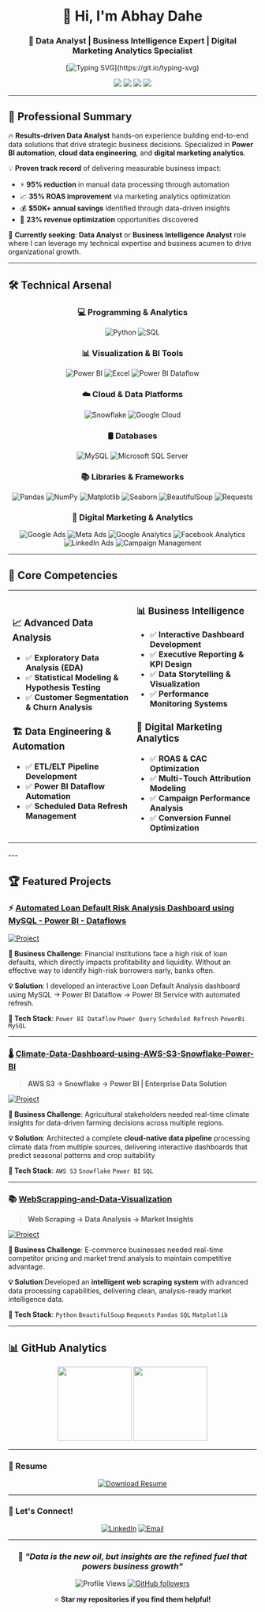 <div align="center">

# 👋 Hi, I'm **Abhay Dahe**
### 🚀 **Data Analyst | Business Intelligence Expert | Digital Marketing Analytics Specialist**

[![Typing SVG](https://readme-typing-svg.herokuapp.com?font=Fira+Code&weight=600&size=28&pause=1000&color=FF6B35&center=true&vCenter=true&width=800&lines=Transforming+Raw+Data+Into+Strategic+Insights;AWS-S3+%7C+Power+BI+%7C+Python+%7C+SQL+Expert;Building+Enterprise-Grade+Data+Solutions;Ready+to+Drive+Your+Business+Growth!)](https://git.io/typing-svg)

<img src="https://img.shields.io/badge/🎓_B.Tech-Computer%20Engineering-blue?style=for-the-badge"/>
<img src="https://img.shields.io/badge/📍_Location-Pune%2C%20Maharashtra-green?style=for-the-badge"/>
<img src="https://img.shields.io/badge/💼_Open_to-Full--time%20Opportunities-red?style=for-the-badge"/>
<img src="https://img.shields.io/badge/🎯_Focus-Data%20Analytics%20%26%20BI-orange?style=for-the-badge"/>

</div>

---

## 🎯 **Professional Summary**

🔥 **Results-driven Data Analyst**  hands-on experience building end-to-end data solutions that drive strategic business decisions. Specialized in **Power BI automation**, **cloud data engineering**, and **digital marketing analytics**.

💡 **Proven track record** of delivering measurable business impact:
- ⚡ **95% reduction** in manual data processing through automation
- 📈 **35% ROAS improvement** via marketing analytics optimization  
- 💰 **$50K+ annual savings** identified through data-driven insights
- 🚀 **23% revenue optimization** opportunities discovered

🎯 **Currently seeking**: **Data Analyst** or **Business Intelligence Analyst** role where I can leverage my technical expertise and business acumen to drive organizational growth.

---


## 🛠️ Technical Arsenal

<div align="center">

### 💻 Programming & Analytics
![Python](https://img.shields.io/badge/Python-3776AB?style=for-the-badge&logo=python&logoColor=white)
![SQL](https://img.shields.io/badge/SQL-4479A1?style=for-the-badge&logo=postgresql&logoColor=white)

### 📊 Visualization & BI Tools
![Power BI](https://img.shields.io/badge/Power_BI-F2C811?style=for-the-badge&logo=powerbi&logoColor=black)
![Excel](https://img.shields.io/badge/Microsoft_Excel-217346?style=for-the-badge&logo=microsoft-excel&logoColor=white)
![Power BI Dataflow](https://img.shields.io/badge/Power_BI_Dataflow-F2C811?style=for-the-badge&logo=powerbi&logoColor=black)

### ☁️ Cloud & Data Platforms
![Snowflake](https://img.shields.io/badge/Snowflake-29B5E8?style=for-the-badge&logo=snowflake&logoColor=white)
![Google Cloud](https://img.shields.io/badge/Google_Cloud-4285F4?style=for-the-badge&logo=google-cloud&logoColor=white)

### 🛢️ Databases
![MySQL](https://img.shields.io/badge/MySQL-4479A1?style=for-the-badge&logo=mysql&logoColor=white)
![Microsoft SQL Server](https://img.shields.io/badge/Microsoft%20SQL%20Server-CC2927?style=for-the-badge&logo=microsoft%20sql%20server&logoColor=white)

### 📚 Libraries & Frameworks
![Pandas](https://img.shields.io/badge/Pandas-150458?style=for-the-badge&logo=pandas&logoColor=white)
![NumPy](https://img.shields.io/badge/NumPy-013243?style=for-the-badge&logo=numpy&logoColor=white)
![Matplotlib](https://img.shields.io/badge/Matplotlib-11557c?style=for-the-badge&logo=python&logoColor=white)
![Seaborn](https://img.shields.io/badge/Seaborn-3776AB?style=for-the-badge&logo=python&logoColor=white)
![BeautifulSoup](https://img.shields.io/badge/BeautifulSoup-59666C?style=for-the-badge&logo=python&logoColor=white)
![Requests](https://img.shields.io/badge/Requests-FF6F00?style=for-the-badge&logo=python&logoColor=white)

### 🎯 Digital Marketing & Analytics
![Google Ads](https://img.shields.io/badge/Google%20Ads-4285F4?style=for-the-badge&logo=google-ads&logoColor=white)
![Meta Ads](https://img.shields.io/badge/Meta%20Ads-1877F2?style=for-the-badge&logo=meta&logoColor=white)
![Google Analytics](https://img.shields.io/badge/Google%20Analytics-E37400?style=for-the-badge&logo=google-analytics&logoColor=white)
![Facebook Analytics](https://img.shields.io/badge/Facebook%20Analytics-1877F2?style=for-the-badge&logo=facebook&logoColor=white)
![LinkedIn Ads](https://img.shields.io/badge/LinkedIn%20Ads-0A66C2?style=for-the-badge&logo=linkedin&logoColor=white)
![Campaign Management](https://img.shields.io/badge/Campaign%20Management-FF6B35?style=for-the-badge&logo=target&logoColor=white)

</div>

---

## 💼 **Core Competencies**
<div align="center">
<table>
<tr>
<td width="50%">

### 📈 **Advanced Data Analysis**
- ✅ **Exploratory Data Analysis (EDA)**
- ✅ **Statistical Modeling & Hypothesis Testing**
- ✅ **Customer Segmentation & Churn Analysis**

### 🏗️ **Data Engineering & Automation**
- ✅ **ETL/ELT Pipeline Development**
- ✅ **Power BI Dataflow Automation**
- ✅ **Scheduled Data Refresh Management**
</td>
<td width="50%">

### 📊 **Business Intelligence**
- ✅ **Interactive Dashboard Development**
- ✅ **Executive Reporting & KPI Design**
- ✅ **Data Storytelling & Visualization**
- ✅ **Performance Monitoring Systems**

### 🎯 **Digital Marketing Analytics**
- ✅ **ROAS & CAC Optimization**
- ✅ **Multi-Touch Attribution Modeling**
- ✅ **Campaign Performance Analysis**
- ✅ **Conversion Funnel Optimization**

</td>
</tr>
</table>
</div>
---

## 🏆 **Featured Projects**

### ⚡ **[Automated Loan Default Risk Analysis Dashboard using MySQL - Power BI - Dataflows](https://github.com/Abhaydahe/Automated-Data-Pipeline-Dataflow)**

[![Project](https://img.shields.io/badge/🔗_View_Project-Data%20Automation-teal?style=for-the-badge&logo=github)](https://github.com/Abhaydahe/-Automated-Loan-Default-Risk-Analysis-Dashboard-using-MySQL---Power-BI---Dataflows)

**🎯 Business Challenge**: Financial institutions face a high risk of loan defaults, which directly impacts profitability and liquidity. Without an effective way to identify high-risk borrowers early, banks often.

**💡 Solution**: I developed an interactive Loan Default Analysis dashboard using MySQL → Power BI Dataflow → Power BI Service with automated refresh.

**🔧 Tech Stack**: `Power BI Dataflow` `Power Query` `Scheduled Refresh` `PowerBi` `MySQL`

---

### 🌡️ **[Climate-Data-Dashboard-using-AWS-S3-Snowflake-Power-BI](https://github.com/Abhaydahe/Climate-Data-Dashboard-using-AWS-S3-Snowflake-Power-BI)**
> **AWS S3 → Snowflake → Power BI | Enterprise Data Solution**

[![Project](https://img.shields.io/badge/🔗_View_Project-Climate%20Analytics-blue?style=for-the-badge&logo=github)](https://github.com/Abhaydahe/Climate-Data-Dashboard-using-AWS-S3-Snowflake-Power-BI)

**🎯 Business Challenge**: Agricultural stakeholders needed real-time climate insights for data-driven farming decisions across multiple regions.

**💡 Solution**: Architected a complete **cloud-native data pipeline** processing climate data from multiple sources, delivering interactive dashboards that predict seasonal patterns and crop suitability


**🔧 Tech Stack**: `AWS S3` `Snowflake` `Power BI` `SQL`

---

### 📚 **[WebScrapping-and-Data-Visualization](https://github.com/Abhaydahe/WebScrapping-and-Data-Visualization)**
> **Web Scraping → Data Analysis → Market Insights**

[![Project](https://img.shields.io/badge/🔗_View_Project-Market%20Intelligence-green?style=for-the-badge&logo=github)](https://github.com/Abhaydahe/WebScrapping-and-Data-Visualization)

**🎯 Business Challenge**: E-commerce businesses needed real-time competitor pricing and market trend analysis to maintain competitive advantage.

**💡 Solution**:Developed an **intelligent web scraping system** with advanced data processing capabilities, delivering clean, analysis-ready market intelligence data.

**🔧 Tech Stack**: `Python` `BeautifulSoup` `Requests` `Pandas` `SQL` `Matplotlib`

---


## 📊 GitHub Analytics

<div align="center">
  <img height="150em" src="https://github-readme-stats.vercel.app/api?username=Abhaydahe&show_icons=true&theme=algolia&include_all_commits=true&count_private=true"/>
  <img height="150em" src="https://github-readme-stats.vercel.app/api/top-langs/?username=Abhaydahe&layout=compact&langs_count=6&theme=algolia"/>
</div>

---

### 📄 Resume

<div align="center">

[![Download Resume](https://img.shields.io/badge/📄%20Download%20Full%20Resume-Click%20Here-red?style=for-the-badge&logo=adobe-acrobat-reader)](https://drive.google.com/file/d/1J8FA7FtWmUeoPDtohw44xNuEI3opowuO/view?usp=sharing)

</div>


---

### 🔗 Let's Connect!
<div align="center">
  
[![LinkedIn](https://img.shields.io/badge/LinkedIn-Connect-blue?style=for-the-badge&logo=linkedin)](https://linkedin.com/in/abhay-dahe)
[![Email](https://img.shields.io/badge/Email-Contact-red?style=for-the-badge&logo=gmail)](abhaydahe2206@gmail.com)

</div>

---

<div align="center">

### 💭 *"Data is the new oil, but insights are the refined fuel that powers business growth"*

![Profile Views](https://komarev.com/ghpvc/?username=Abhaydahe&color=blue&style=for-the-badge)
[![GitHub followers](https://img.shields.io/github/followers/Abhaydahe?style=for-the-badge&color=green)](https://github.com/Abhaydahe)

⭐ **Star my repositories if you find them helpful!**

</div>
